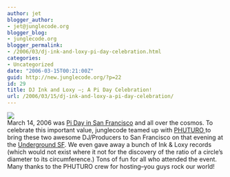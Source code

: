 ```yaml
---
author: jet
blogger_author:
- jet@junglecode.org
blogger_blog:
- junglecode.org
blogger_permalink:
- /2006/03/dj-ink-and-loxy-pi-day-celebration.html
categories:
- Uncategorized
date: "2006-03-15T00:21:00Z"
guid: http://new.junglecode.org/?p=22
id: 29
title: DJ Ink and Loxy —; A Pi Day Celebration!
url: /2006/03/15/dj-ink-and-loxy-a-pi-day-celebration/
---
```


[![](https://www.junglecode.com/images/blog/ink_loxy.jpg)](http://groundscore.net/board/viewtopic.php?t=19954)  
March 14, 2006 was [Pi Day in San Francisco](http://en.wikipedia.org/wiki/Pi_Day) and all over the cosmos. To celebrate this important value, junglecode teamed up with [PHUTURO ](http://www.phuturo.com/)to bring these two awesome DJ/Producers to San Francisco on that evening at the [Underground SF](http://www.sfstation.com/business.php?blId=4846). We even gave away a bunch of Ink & Loxy records (which would not exist where it not for the discovery of the ratio of a circle’s diameter to its circumference.) Tons of fun for all who attended the event. Many thanks to the PHUTURO crew for hosting–you guys rock our world!